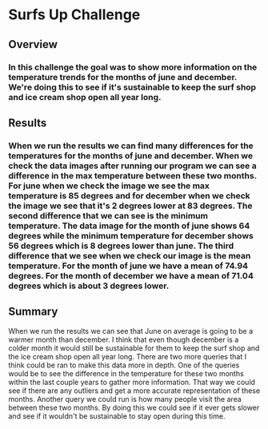 # Surfs Up Challenge
## Overview
### In this challenge the goal was to show more information on the temperature trends for the months of june and december. We're doing this to see if it's sustainable to keep the surf shop and ice cream shop open all year long. 

## Results
### When we run the results we can find many differences for the temperatures for the months of june and december. When we check the data images after running our program we can see a difference in the max temperature between these two months. For june when we check the image we see the max temperature is 85 degrees and for december when we check the image we see that it's 2 degrees lower at 83 degrees. The second difference that we can see is the minimum temperature. The data image for the month of june shows 64 degrees while the minimum temperature for december shows 56 degrees which is 8 degrees lower than june. The third difference that we see when we check our image is the mean temperature. For the month of june we have a mean of 74.94 degrees. For the month of december we have a mean of 71.04 degrees which is about 3 degrees lower. 

## Summary
When we run the results we can see that June on average is going to be a warmer month than december. I think that even though december is a colder month it would still be sustainable for them to keep the surf shop and the ice cream shop open all year long. There are two more queries that I think could be ran to make this data more in depth. One of the queries would be to see the difference in the temperature for these two months within the last couple years to gather more information. That way we could see if there are any outliers and get a more accurate representation of these months. Another query we could run is how many people visit the area between these two months. By doing this we could see if it ever gets slower and see if it wouldn't be sustainable to stay open during this time. 

